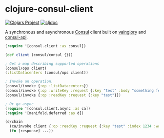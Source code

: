 # clojure-consul-client

[![Clojars Project](https://img.shields.io/clojars/v/com.github.csm/clojure-consul-client.svg)](https://clojars.org/com.github.csm/clojure-consul-client) [![cljdoc](https://cljdoc.org/badge/com.github.csm/clojure-consul-client)](https://cljdoc.org/d/com.github.csm/clojure-consul-client)

A synchronous and asynchronous [Consul](https://consul.io) client
built on [vainglory](https://github.com/csm/vainglory) and
[consul-api](https://github.com/csm/consul-api).

```clojure
(require '[consul.client :as consul])

(def client (consul/consul {}))

; Get a map describing supported operations
(consul/ops client)
(:listDatacenters (consul/ops client))

; Invoke an operation.
(consul/invoke {:op :listDatacenters})
(consul/invoke {:op :writeKey :request {:key "test" :body "something for this key"}})
(consul/invoke {:op :readKey :request {:key "test"}})

; Or go async
(require '[consul.client.async :as ca])
(require '[manifold.deferred :as d])

(d/chain
  (ca/invoke client {:op :readKey :request {:key "test" :index 1234 :wait "15s"}})
  (fn [response] ...))
```
